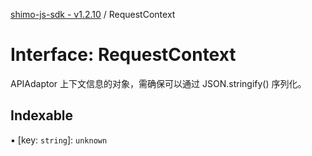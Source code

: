[shimo-js-sdk - v1.2.10](/README.md) / RequestContext

# Interface: RequestContext

APIAdaptor 上下文信息的对象，需确保可以通过 JSON.stringify() 序列化。

## Indexable

▪ [key: `string`]: `unknown`
